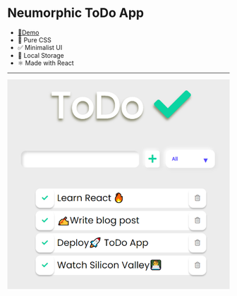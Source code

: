# Neumorphic ToDo App
- [🚀Demo](https://todo-minimal.netlify.app/) 
- 💖 Pure CSS 
- ✅ Minimalist UI
- 💾 Local Storage
- ⚛ Made with React

***

<img align="center" src="https://github.com/abhiramready/React-Projects/blob/main/img/todoss.PNG"/>
